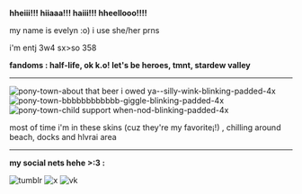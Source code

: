 **hheiii!!! hiiaaa!!! haiii!!! hheellooo!!!!**

my name is evelyn :o)  i use she/her prns

i'm entj 3w4 sx>so 358

**fandoms : half-life, ok k.o! let's be heroes, tmnt, stardew valley**

----
![pony-town-about that beer i owed ya--silly-wink-blinking-padded-4x](https://github.com/eweliinj/eweliinj/assets/174833268/3165834f-f825-49d2-beb2-4693cc0d2413)
![pony-town-bbbbbbbbbbbb-giggle-blinking-padded-4x](https://github.com/eweliinj/eweliinj/assets/174833268/70840e09-e3b5-4596-835a-c61faa206aee)
![pony-town-child support when-nod-blinking-padded-4x](https://github.com/eweliinj/eweliinj/assets/174833268/16ff45f3-ba51-4a1e-a687-432da8a378e5)

most of time i'm in these skins (cuz they're my favorite¡!) , chilling around beach, docks and hlvrai area 

----
**my social nets hehe >:3 :**

![tumblr](https://www.tumblr.com/eweliinj?source=share) 
![x](https://x.com/evveliinj?s=09) 
![vk](https://vk.com/eweliinj) 
